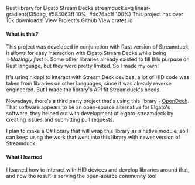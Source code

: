 <title>elgato-streamdeck</title>
<desc>Rust library for Elgato Stream Decks</desc>
<icon>streamduck.svg</icon>
<background>linear-gradient(135deg, #584063ff 10%, #dc76adff 100%)</background>
<side>This project has over 10k downloads!</side>
<side href="https://github.com/streamduck-org/elgato-streamdeck">View Project's Github</side>
<side href="https://crates.io/crates/elgato-streamdeck">View crates.io</side>
<slide src="/images/streamdeck-sample.jpg" alt="Elgato Stream Deck running library's sample project" show-title/>

#### What is this?

This project was developed in conjunction with Rust version of Streamduck, it allows for easy
interaction with Elgato Stream Decks while being *✨blazingly fast✨*. Some other libraries
already existed to fill this purpose on Rust language, but they were pretty limited. So I made my
own!

It's using hidapi to interact with Stream Deck devices, a lot of HID code was taken from libraries
on other languages, since it was already reverse engineered. But I made the library's API
fit Streamduck's needs.

Nowadays, there's a third party project that's using this library - [OpenDeck](https://github.com/ninjadev64/OpenDeck).
That software appears to be an open-source alternative for Elgato's software, they helped out
with development of elgato-streamdeck by creating issues and submitting pull requests.

I plan to make a C# library that will wrap this library as a native module, so I can keep using
the work that went into this library with newer version of Streamduck.

#### What I learned

I learned how to interact with HID devices and develop libraries around that, and now the result
is serving the open-source community too!
